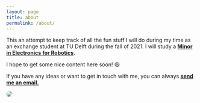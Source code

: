 ```yaml
---
layout: page
title: about
permalink: /about/
---
```



<div class="row">

<div class="col-8">
<p>
    This an attempt to keep track of all the fun stuff I will do during my
    time as an exchange student at TU Delft during the fall of 2021.
    I will study a <a style="font-weight: bold" href="https://www.tudelft.nl/en/eemcs/study/minors/electronics-for-robotics">
    Minor in Electronics for Robotics</a>.
</p>
<p>
    I hope to get some nice content here soon! 😃
</p>
<p>
    If you have any ideas or want to get in touch with me, you can always
    <a style="font-weight: bold"  href="mailto:victorkrook96@gmail.com">send me an email.</a>
</p>
</div>

<div class="col-4">
    <img style="border-radius: 50%;" id="profile-pic" src="{{ site.static_url }}images/profile.JPG">
</div>

</div>


